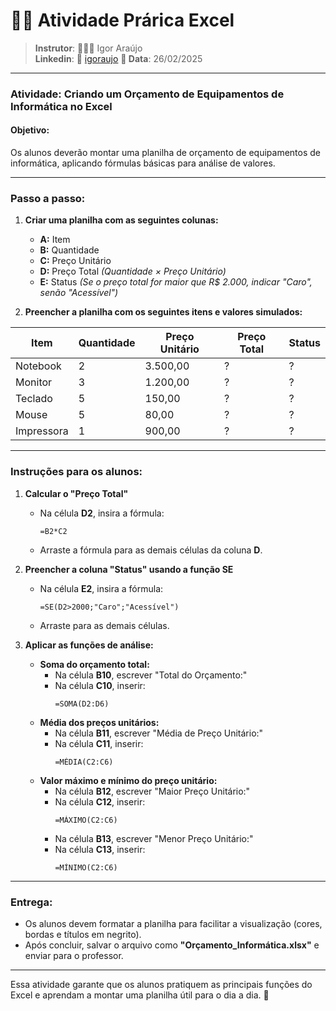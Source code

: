 # 🏋️‍♂️ Atividade Prárica Excel

>**Instrutor**: 👨🏾‍💻 Igor Araújo    
**Linkedin**: 🔗 [igoraujo](https://www.linkedin.com/in/igoraujo)
**📅 Data**: 26/02/2025


---

### **Atividade: Criando um Orçamento de Equipamentos de Informática no Excel**

#### **Objetivo:**  
Os alunos deverão montar uma planilha de orçamento de equipamentos de informática, aplicando fórmulas básicas para análise de valores.

---

### **Passo a passo:**
1. **Criar uma planilha com as seguintes colunas:**  
   - **A:** Item  
   - **B:** Quantidade  
   - **C:** Preço Unitário  
   - **D:** Preço Total *(Quantidade × Preço Unitário)*  
   - **E:** Status *(Se o preço total for maior que R$ 2.000, indicar "Caro", senão "Acessível")*  

2. **Preencher a planilha com os seguintes itens e valores simulados:**  

| Item            | Quantidade | Preço Unitário | Preço Total | Status |
|----------------|-----------|---------------|-------------|--------|
| Notebook       | 2         | 3.500,00      | ?           | ?      |
| Monitor        | 3         | 1.200,00      | ?           | ?      |
| Teclado        | 5         | 150,00        | ?           | ?      |
| Mouse          | 5         | 80,00         | ?           | ?      |
| Impressora     | 1         | 900,00        | ?           | ?      |

---

### **Instruções para os alunos:**
1. **Calcular o "Preço Total"**  
   - Na célula **D2**, insira a fórmula:  
     ```
     =B2*C2
     ```
   - Arraste a fórmula para as demais células da coluna **D**.

2. **Preencher a coluna "Status" usando a função SE**  
   - Na célula **E2**, insira a fórmula:  
     ```
     =SE(D2>2000;"Caro";"Acessível")
     ```
   - Arraste para as demais células.

3. **Aplicar as funções de análise:**  
   - **Soma do orçamento total:**  
     - Na célula **B10**, escrever "Total do Orçamento:"  
     - Na célula **C10**, inserir:  
       ```
       =SOMA(D2:D6)
       ```
   - **Média dos preços unitários:**  
     - Na célula **B11**, escrever "Média de Preço Unitário:"  
     - Na célula **C11**, inserir:  
       ```
       =MÉDIA(C2:C6)
       ```
   - **Valor máximo e mínimo do preço unitário:**  
     - Na célula **B12**, escrever "Maior Preço Unitário:"  
     - Na célula **C12**, inserir:  
       ```
       =MÁXIMO(C2:C6)
       ```
     - Na célula **B13**, escrever "Menor Preço Unitário:"  
     - Na célula **C13**, inserir:  
       ```
       =MÍNIMO(C2:C6)
       ```

---

### **Entrega:**
- Os alunos devem formatar a planilha para facilitar a visualização (cores, bordas e títulos em negrito).  
- Após concluir, salvar o arquivo como **"Orçamento_Informática.xlsx"** e enviar para o professor.

---

Essa atividade garante que os alunos pratiquem as principais funções do Excel e aprendam a montar uma planilha útil para o dia a dia. 🚀